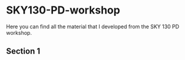 # SKY130-PD-workshop
Here you can find all the material that I developed from the SKY 130 PD workshop.

## Section 1

